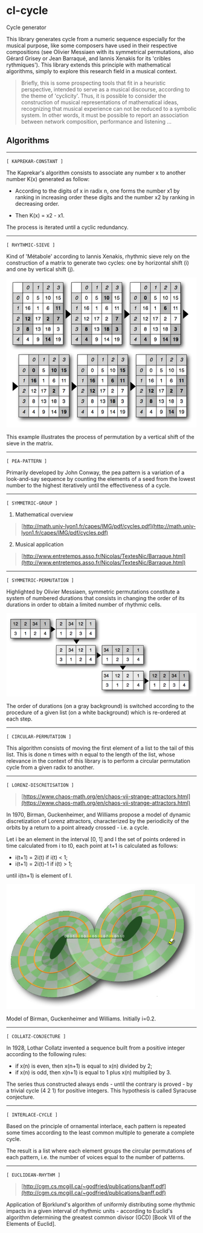 # cl-cycle

Cycle generator

This library generates cycle from a numeric sequence especially for the musical purpose, like some composers have used in their respective compositions (see Olivier Messiaen with its symmetrical permutations, also Gérard Grisey or Jean Barraqué, and Iannis Xenakis for its 'cribles rythmiques'). 
This library extends this principle with mathematical algorithms, simply to explore this research field in a musical context.

> Briefly, this is some prospecting tools that fit in a heuristic perspective, intended to serve as a musical discourse, according to the theme of 'cyclicity'.
Thus, it is possible to consider the construction of musical representations of mathematical ideas, recognizing that musical experience can not be reduced to a symbolic system. 
In other words, it must be possible to report an association between network composition, performance and listening ... 


## Algorithms

- - - -

`[ KAPREKAR-CONSTANT ]`

The Kaprekar's algorithm consists to associate any number x to another number K(x) generated as follow:
 
- According to the digits of x in radix n, one forms the number x1 by ranking in increasing order these digits and the number x2 by ranking in decreasing order.

- Then K(x) = x2 - x1.

The process is iterated until a cyclic redundancy.

- - - -

`[ RHYTHMIC-SIEVE ]`

Kind of 'Métabole' according to Iannis Xenakis, rhythmic sieve rely on the construction of a matrix to generate two cycles: one by horizontal shift (i) and one by vertical shift (j).

![](img/img2.png)

This example illustrates the process of permutation by a vertical shift of the sieve in the matrix.

- - - -

`[ PEA-PATTERN ]`

Primarily developed by John Conway, the pea pattern is a variation of a look-and-say sequence by counting the elements of a seed from the lowest number to the highest iteratively until the effectiveness of a cycle.

- - - -

`[ SYMMETRIC-GROUP ]`

1. Mathematical overview
>[http://math.univ-lyon1.fr/capes/IMG/pdf/cycles.pdf](http://math.univ-lyon1.fr/capes/IMG/pdf/cycles.pdf)

2. Musical application 
>[http://www.entretemps.asso.fr/Nicolas/TextesNic/Barraque.html](http://www.entretemps.asso.fr/Nicolas/TextesNic/Barraque.html)

- - - -

`[ SYMMETRIC-PERMUTATION ]`

Highlighted by Olivier Messiaen, symmetric permutations constitute a system of numbered durations that consists in changing the order of its durations in order to obtain a limited number of rhythmic cells.

![](img/img1.png)

The order of durations (on a gray background) is switched according to the procedure of a given list (on a white background) which is re-ordered at each step.

- - - -

`[ CIRCULAR-PERMUTATION ]`

This algorithm consists of moving the first element of a list to the tail of this list. This is done n times with n equal to the length of the list, whose relevance in the context of this library is to perform a circular permutation cycle from a given radix to another.

- - - -

`[ LORENZ-DISCRETISATION ]`

>[https://www.chaos-math.org/en/chaos-vii-strange-attractors.html](https://www.chaos-math.org/en/chaos-vii-strange-attractors.html)

In 1970, Birman, Guckenheimer, and Williams propose a model of dynamic discretization of Lorenz attractors, characterized by the periodicity of the orbits by a return to a point already crossed - i.e. a cycle.

Let i be an element in the interval [0, 1] and I the set of points ordered in time calculated from i to t0, each point at t+1 is calculated as follows:

- i(t+1) = 2i(t) if i(t) < 1;
- i(t+1) = 2i(t)-1 if i(t) > 1;

until i(tn+1) is element of I.

![](img/img3.png)

Model of Birman, Guckenheimer and Williams. Initially i=0.2.

- - - -

`[ COLLATZ-CONJECTURE ]`

In 1928, Lothar Collatz invented a sequence built from a positive integer according to the following rules:

- if x(n) is even, then x(n+1) is equal to x(n) divided by 2;
- if x(n) is odd, then x(n+1) is equal to 1 plus x(n) multiplied by 3.

The series thus constructed always ends - until the contrary is proved - by a trivial cycle (4 2 1) for positive integers. This hypothesis is called Syracuse conjecture.

- - - -

`[ INTERLACE-CYCLE ]`

Based on the principle of ornamental interlace, each pattern is repeated some times according to the least common multiple to generate a complete cycle.

The result is a list where each element groups the circular permutations of each pattern, i.e. the number of voices equal to the number of patterns.

- - - -

`[ EUCLIDEAN-RHYTHM ]`

>[http://cgm.cs.mcgill.ca/~godfried/publications/banff.pdf](http://cgm.cs.mcgill.ca/~godfried/publications/banff.pdf)

Application of Bjorklund's algorithm of uniformly distributing some rhythmic impacts in a given interval of rhythmic units - according to Euclid's algorithm determining the greatest common divisor (GCD) [Book VII of the Elements of Euclid].